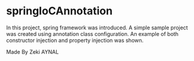 # springIoCAnnotation
In this project, spring framework was introduced. 
A simple sample project was created using annotation class configuration. 
An example of both constructor injection and property injection was shown.

Made By Zeki AYNAL
